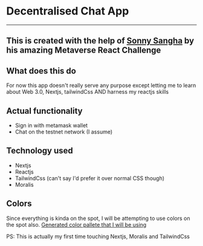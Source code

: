 # Decentralised Chat App
---
## This is created with the help of [Sonny Sangha](https://www.youtube.com/channel/UCqeTj_QAnNlmt7FwzNwHZnA) by his amazing Metaverse React Challenge

## What does this do
For now this app doesn't really serve any purpose except letting me to learn about Web 3.0, Nextjs, tailwindCss AND harness my reactjs skills

## Actual functionality
- Sign in with metamask wallet
- Chat on the testnet network (I assume)

## Technology used
- Nextjs
- Reactjs
- TailwindCss (can't say I'd prefer it over normal CSS though)
- Moralis

## Colors
Since everything is kinda on the spot, I will be attempting to use colors on the spot also.
[Generated color pallete that I will be using](https://coolors.co/251722-f638dc-af83a5-fff4ff)

PS: This is actually my first time touching Nextjs, Moralis and TailwindCss